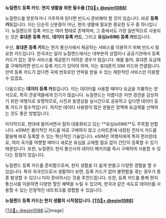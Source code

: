 **뉴질랜드 등록 카드: 현지 생활을 위한 필수품 [[TG💪+ @esim1088](https://t.me/s/esim1088)]**

뉴질랜드를 방문하거나 거주하게 된다면 반드시 준비해야 할 것이 있습니다. 바로 **등록 카드**입니다. 이는 단순히 신분증이 아닌, 현지 생활에 필요한 중요한 도구 중 하나입니다. 뉴질랜드의 등록 카드는 여러 형태로 존재하며, 그 중에서도 가장 일반적으로 사용되는 것은 **휴대폰 등록 카드**, **데이터 등록 카드**, 그리고 **유심(eSIM) 등록 카드**입니다.

우선, **휴대폰 등록 카드**는 현지 통신사에서 제공하는 서비스를 이용하기 위해 반드시 필요한 카드입니다. 한국과는 달리 뉴질랜드에서는 대부분의 상점이나 공공기관에서 등록 카드가 없는 경우 서비스를 제공받기 어려운 경우가 많습니다. 예를 들어, 휴대폰 요금제를 구매하려면 반드시 등록 카드가 있어야 하며, 이는 휴대폰의 SIM 카드와 연결됩니다. 만약 등록 카드가 없다면 국제 번호로만 연락을 받을 수 있는 제한적인 서비스만 이용할 수 있겠죠.

다음으로는 **데이터 등록 카드**입니다. 이는 데이터를 사용할 때마다 요금을 지불하는 방식으로, 특히 관광객들에게 인기가 많습니다. 뉴질랜드는 아름다운 자연 경관을 감상하기 위한 여행지로 유명하므로, 사진과 동영상을 실시간으로 공유하고 싶다면 데이터 등록 카드가 필수적입니다. 하지만 데이터 사용량이 많은 분들은 정액제 요금제를 선택하는 것도 좋은 방법입니다.

마지막으로, 현대에 들어서면서 점차 대중화되고 있는 **유심(eSIM)**도 주목할 만합니다. eSIM은 물리적인 카드를 따로 구매하지 않고 스마트폰에 내장된 전자식 카드를 활용해 바로 등록할 수 있는 혁신적인 기술입니다. eSIM은 여행자에게 특히 편리한데요, 여러 국가를 여행할 때마다 새로운 유심을 교체할 필요 없이 간단히 등록할 수 있기 때문입니다. 또한, 뉴질랜드 현지 통신사의 데이터 패키지를 즉시 구매하여 사용할 수 있다는 장점이 있습니다.

뉴질랜드 등록 카드를 준비함으로써, 현지 생활을 더 쉽게 만들고 다양한 경험을 할 수 있습니다. 특히 외국인으로서 생활하다 보면, 등록 카드가 없어 불편함을 겪는 경우가 종종 발생할 수 있으니 미리 준비하시는 것을 추천드립니다. 또한, 등록 카드를 통해 현지 통신사를 이용하면 다양한 할인 혜택을 누릴 수 있으며, 한국과 같은 속도로 데이터를 사용할 수 있는 안정적인 네트워크를 경험할 수 있습니다.

**뉴질랜드 등록 카드는 현지 생활의 시작점입니다. [[TG💪+ @esim1088](https://t.me/s/esim1088)]**

[[TG💪+ @esim1088](https://t.me/s/esim1088) ![Image](https://i.postimg.cc/Y0z9fWf4/image.png)]